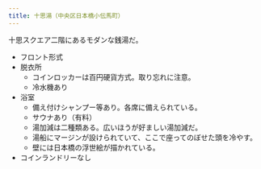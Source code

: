 ```yaml
---
title: 十思湯（中央区日本橋小伝馬町）
---
```


十思スクエア二階にあるモダンな銭湯だ。

* フロント形式
* 脱衣所
  * コインロッカーは百円硬貨方式。取り忘れに注意。
  * 冷水機あり
* 浴室
  * 備え付けシャンプー等あり。各席に備えられている。
  * サウナあり（有料）
  * 湯加減は二種類ある。広いほうが好ましい湯加減だ。
  * 湯船にマージンが設けられていて、ここで座ってのぼせた頭を冷やす。
  * 壁には日本橋の浮世絵が描かれている。
* コインランドリーなし
